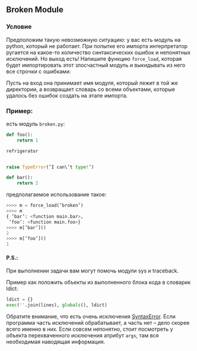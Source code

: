 ## Broken Module

### Условие
Предположим такую невозможную ситуацию: у вас есть модуль на python, который не работает.
При попытке его импорта интерпретатор ругается на какое-то количество синтаксических ошибок и непонятных исключений.
Но выход есть!
Напишите функцию `force_load`, которая будет импортировать этот злосчастный модуль и выкидывать из него все строчки с ошибками.

Пусть на вход она принимает имя модуля, который лежит в той же директории, а возвращает словарь со всеми объектами, которые удалось без ошибок создать на этапе импорта.


### Пример:
есть модуль `broken.py`:

```python
def foo():
    return 1

refrigerator


raise TypeError(’I can\’t type!’)

def bar():
    return 2
```

предполагаемое использование такое:
```python
>>>> m = force_load(’broken’)
>>>> m
{ ’bar’: <function main.bar>,
 ’foo’: <function main.foo>}
>>>> m[’bar’]()
2
>>>> m[’foo’]()
1
```

#### P.S.:
При выполнении задачи вам могут помочь модули sys и traceback.

Пример как положить объекты из выполненного блока кода в словарик ldict:
```python
ldict = {}
exec(''.join(lines), globals(), ldict)
```

Обратите внимание, что есть очень исключения [SyntaxError](https://docs.python.org/3/library/exceptions.html#SyntaxError). Если программа часть исключений обрабатывает, а часть нет – дело скорее всего именно в них. Если совсем непонятно, стоит посмотреть у объекта перехваченного исключения атрибут `args`, там вся необходимая наводящая информация.
